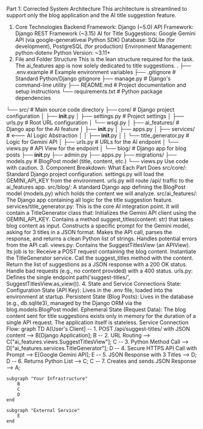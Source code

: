 Part 1: Corrected System Architecture
This architecture is streamlined to support only the blog application and the AI title suggestion feature.

1. Core Technologies
   Backend Framework: Django (~5.0)
   API Framework: Django REST Framework (~3.15)
   AI for Title Suggestions: Google Gemini API (via google-generativeai Python SDK)
   Database: SQLite (for development), PostgreSQL (for production)
   Environment Management: python-dotenv
   Python Version: ~3.11+
2. File and Folder Structure
   This is the lean structure required for the task. The ai_features app is now solely dedicated to title suggestions.
   .
   ├── .env.example # Example environment variables
   ├── .gitignore # Standard Python/Django gitignore
   ├── manage.py # Django's command-line utility
   ├── README.md # Project documentation and setup instructions
   └── requirements.txt # Python package dependencies

└── src/ # Main source code directory
├── core/ # Django project configuration
│ ├── **init**.py
│ ├── settings.py # Project settings
│ ├── urls.py # Root URL configuration
│ └── wsgi.py
│
├── ai_features/ # Django app for the AI feature
│ ├── **init**.py
│ ├── apps.py
│ ├── services/ # <--- AI Logic Abstraction
│ │ ├── **init**.py
│ │ └── title_generator.py # Logic for Gemini API
│ ├── urls.py # URLs for the AI endpoint
│ └── views.py # API View for the endpoint
│
└── blog/ # Django app for blog posts
├── **init**.py
├── admin.py
├── apps.py
├── migrations/
├── models.py # BlogPost model (title, content, etc.)
└── views.py
Use code with caution. 3. Component Breakdown: What Each Part Does
src/core/: Standard Django project configuration. settings.py will load the GEMINI_API_KEY from the environment. urls.py will route /api/ traffic to the ai_features app.
src/blog/: A standard Django app defining the BlogPost model (models.py) which holds the content we will analyze.
src/ai_features/: The Django app containing all logic for the title suggestion feature.
services/title_generator.py: This is the core AI integration point. It will contain a TitleGenerator class that:
Initializes the Gemini API client using the GEMINI_API_KEY.
Contains a method suggest_titles(content: str) that takes blog content as input.
Constructs a specific prompt for the Gemini model, asking for 3 titles in a JSON format.
Makes the API call, parses the response, and returns a clean Python list of strings.
Handles potential errors from the API call.
views.py: Contains the SuggestTitlesView (an APIView). Its job is to:
Receive a POST request containing the blog content.
Instantiate the TitleGenerator service.
Call the suggest_titles method with the content.
Return the list of suggestions as a JSON response with a 200 OK status.
Handle bad requests (e.g., no content provided) with a 400 status.
urls.py: Defines the single endpoint path('suggest-titles/', SuggestTitlesView.as_view()). 4. State and Service Connections
State:
Configuration State (API Key): Lives in the .env file, loaded into the environment at startup.
Persistent State (Blog Posts): Lives in the database (e.g., db.sqlite3), managed by the Django ORM via the blog.models.BlogPost model.
Ephemeral State (Request Data): The blog content sent for title suggestions exists only in memory for the duration of a single API request. The application itself is stateless.
Service Connection Flow:
graph TD
A[User's Client] -- 1. POST /api/suggest-titles/ with JSON content --> B[Django Application];
B -- 2. URL Routing --> C["ai_features.views.SuggestTitlesView"];
C -- 3. Python Method Call --> D["ai_features.services.TitleGenerator"];
D -- 4. Secure HTTPS API Call with Prompt --> E[Google Gemini API];
E -- 5. JSON Response with 3 Titles --> D;
D -- 6. Returns Python List --> C;
C -- 7. Creates and sends JSON Response --> A;

    subgraph "Your Infrastructure"
        B
        C
        D
    end

    subgraph "External Service"
        E
    end
